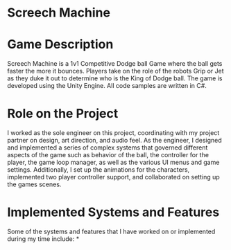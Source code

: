 # Screech Machine

# Game Description
Screech Machine is a 1v1 Competitive Dodge ball Game where the ball gets faster the more it bounces. Players take on the role of the robots Grip or Jet as they duke it out to determine who is the King of Dodge ball. The game is developed using the Unity Engine. All code samples are written in C#.

# Role on the Project
I worked as the sole engineer on this project, coordinating with my project partner on design, art direction, and audio feel. As the engineer, I designed and implemented a series of complex systems that governed different aspects of the game such as behavior of the ball, the controller for the player, the game loop manager, as well as the various UI menus and game settings. Additionally, I set up the animations for the characters, implemented two player controller support, and collaborated on setting up the games scenes. 

# Implemented Systems and Features 
Some of the systems and features that I have worked on or implemented during my time include:
 * 
 
 
 
